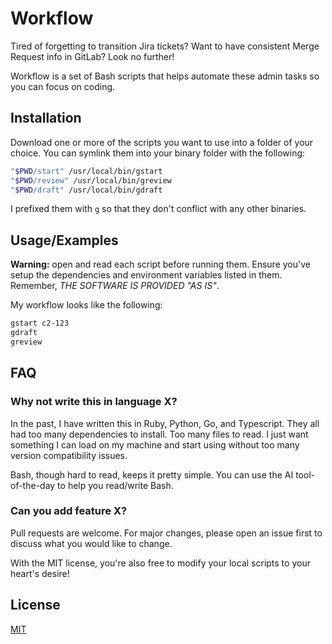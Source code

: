# Workflow

Tired of forgetting to transition Jira tickets? Want to have consistent Merge Request info in GitLab? Look no further!

Workflow is a set of Bash scripts that helps automate these admin tasks so you can focus on coding.

## Installation

Download one or more of the scripts you want to use into a folder of your choice. You can symlink them into your binary folder with the following:

```bash
"$PWD/start" /usr/local/bin/gstart
"$PWD/review" /usr/local/bin/greview
"$PWD/draft" /usr/local/bin/gdraft
```

I prefixed them with `g` so that they don't conflict with any other binaries.

## Usage/Examples

**Warning:** open and read each script before running them. Ensure you've setup the dependencies and environment variables listed in them. Remember, *THE SOFTWARE IS PROVIDED "AS IS"*.

My workflow looks like the following:

```bash
gstart c2-123
gdraft
greview
```

## FAQ

### Why not write this in language X?

In the past, I have written this in Ruby, Python, Go, and Typescript. They all had too many dependencies to install. Too many files to read. I just want something I can load on my machine and start using without too many version compatibility issues.

Bash, though hard to read, keeps it pretty simple. You can use the AI tool-of-the-day to help you read/write Bash.

### Can you add feature X?

Pull requests are welcome. For major changes, please open an issue first to discuss what you would like to change.

With the MIT license, you're also free to modify your local scripts to your heart's desire!

## License

[MIT](https://choosealicense.com/licenses/mit/)

